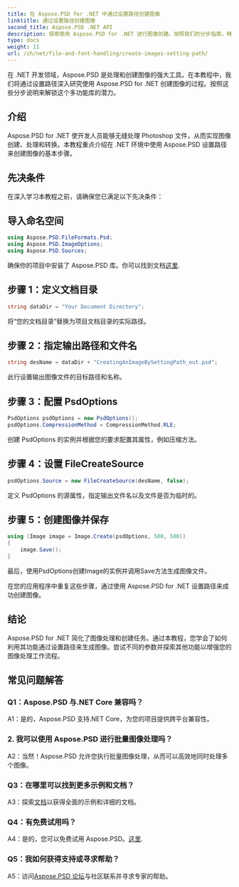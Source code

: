 ```yaml
---
title: 在 Aspose.PSD for .NET 中通过设置路径创建图像
linktitle: 通过设置路径创建图像
second_title: Aspose.PSD .NET API
description: 探索使用 Aspose.PSD for .NET 进行图像创建。按照我们的分步指南，释放这个强大库的潜力。
type: docs
weight: 11
url: /zh/net/file-and-font-handling/create-images-setting-path/
---
```

在 .NET 开发领域，Aspose.PSD 是处理和创建图像的强大工具。在本教程中，我们将通过设置路径深入研究使用 Aspose.PSD for .NET 创建图像的过程。按照这些分步说明来解锁这个多功能库的潜力。

## 介绍

Aspose.PSD for .NET 使开发人员能够无缝处理 Photoshop 文件，从而实现图像创建、处理和转换。本教程重点介绍在 .NET 环境中使用 Aspose.PSD 设置路径来创建图像的基本步骤。

## 先决条件

在深入学习本教程之前，请确保您已满足以下先决条件：

## 导入命名空间

```csharp
using Aspose.PSD.FileFormats.Psd;
using Aspose.PSD.ImageOptions;
using Aspose.PSD.Sources;
```

确保你的项目中安装了 Aspose.PSD 库。你可以找到文档[这里](https://reference.aspose.com/psd/net/).

## 步骤 1：定义文档目录

```csharp
string dataDir = "Your Document Directory";
```

将“您的文档目录”替换为项目文档目录的实际路径。

## 步骤 2：指定输出路径和文件名

```csharp
string desName = dataDir + "CreatingAnImageBySettingPath_out.psd";
```

此行设置输出图像文件的目标路径和名称。

## 步骤 3：配置 PsdOptions

```csharp
PsdOptions psdOptions = new PsdOptions();
psdOptions.CompressionMethod = CompressionMethod.RLE;
```

创建 PsdOptions 的实例并根据您的要求配置其属性，例如压缩方法。

## 步骤 4：设置 FileCreateSource

```csharp
psdOptions.Source = new FileCreateSource(desName, false);
```

定义 PsdOptions 的源属性，指定输出文件名以及文件是否为临时的。

## 步骤 5：创建图像并保存

```csharp
using (Image image = Image.Create(psdOptions, 500, 500))
{
    image.Save();
}
```

最后，使用PsdOptions创建Image的实例并调用Save方法生成图像文件。

在您的应用程序中重复这些步骤，通过使用 Aspose.PSD for .NET 设置路径来成功创建图像。

## 结论

Aspose.PSD for .NET 简化了图像处理和创建任务。通过本教程，您学会了如何利用其功能通过设置路径来生成图像。尝试不同的参数并探索其他功能以增强您的图像处理工作流程。

## 常见问题解答

### Q1：Aspose.PSD 与.NET Core 兼容吗？

A1：是的，Aspose.PSD 支持.NET Core，为您的项目提供跨平台兼容性。

### 2. 我可以使用 Aspose.PSD 进行批量图像处理吗？

A2：当然！Aspose.PSD 允许您执行批量图像处理，从而可以高效地同时处理多个图像。

### Q3：在哪里可以找到更多示例和文档？

 A3：探索[文档](https://reference.aspose.com/psd/net/)以获得全面的示例和详细的文档。

### Q4：有免费试用吗？

 A4：是的，您可以免费试用 Aspose.PSD。[这里](https://releases.aspose.com/).

### Q5：我如何获得支持或寻求帮助？

 A5：访问[Aspose.PSD 论坛](https://forum.aspose.com/c/psd/34)与社区联系并寻求专家的帮助。